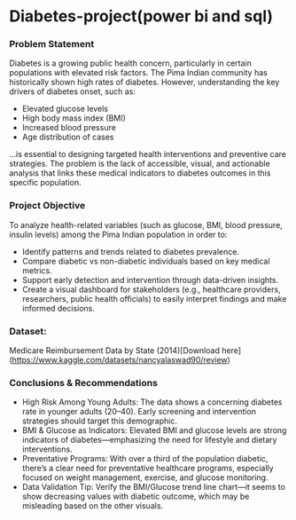 # Diabetes-project(power bi and sql)



### Problem Statement

Diabetes is a growing public health concern, particularly in certain populations with elevated risk factors. The Pima Indian community has historically shown high rates of diabetes. However, understanding the key drivers of diabetes onset, such as:
- Elevated glucose levels
- High body mass index (BMI)
- Increased blood pressure
- Age distribution of cases
  
…is essential to designing targeted health interventions and preventive care strategies.
The problem is the lack of accessible, visual, and actionable analysis that links these medical indicators to diabetes outcomes in this specific population.


### Project Objective

To analyze health-related variables (such as glucose, BMI, blood pressure, insulin levels) among the Pima Indian population in order to:
- Identify patterns and trends related to diabetes prevalence.
- Compare diabetic vs non-diabetic individuals based on key medical metrics.
- Support early detection and intervention through data-driven insights.
- Create a visual dashboard for stakeholders (e.g., healthcare providers, researchers, public health officials) to easily interpret findings and make informed decisions.


### Dataset: 
Medicare Reimbursement Data by State (2014)[Download here] (https://www.kaggle.com/datasets/nancyalaswad90/review)

### Conclusions & Recommendations
- High Risk Among Young Adults: The data shows a concerning diabetes rate in younger adults (20–40). Early screening and intervention strategies should target this demographic.
- BMI & Glucose as Indicators: Elevated BMI and glucose levels are strong indicators of diabetes—emphasizing the need for lifestyle and dietary interventions.
- Preventative Programs: With over a third of the population diabetic, there’s a clear need for preventative healthcare programs, especially focused on weight management, exercise, and glucose monitoring.
- Data Validation Tip: Verify the BMI/Glucose trend line chart—it seems to show decreasing values with diabetic outcome, which may be misleading based on the other visuals.
